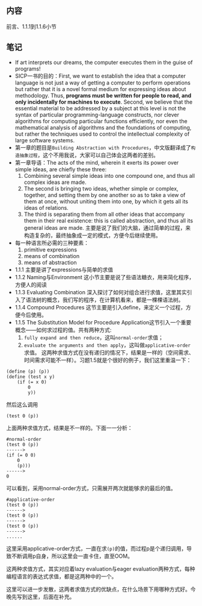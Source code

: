 ## 内容

前言、1.1.1到1.1.6小节

## 笔记

- If art interprets our dreams, the computer executes them in the guise of programs!
- SICP一书的目的：First, we want to establish the idea that a computer language is not just a way of getting a computer to perform operations but rather that it is a novel formal medium for expressing ideas about methodology. Thus, **programs must be written for people to read, and only incidentally for machines to execute**. Second, we believe that the essential material to be addressed by a subject at this level is not the syntax of particular programming-language constructs, nor clever algorithms for computing particular functions efficiently, nor even the mathematical analysis of algorithms and the foundations of computing, but rather the techniques used to control the intellectual complexity of large software systems.
- 第一章的题目是`Building Abstraction with Procedures`，中文版翻译成了`构造抽象过程`，这个不用我说，大家可以自己体会这两者的差别。
- 第一章导语：The acts of the mind, wherein it exerts its power over simple ideas, are chiefly these three: 
    1. Combining several simple ideas into one compound one, and thus all complex ideas are made. 
    2. The second is bringing two ideas, whether simple or complex, together, and setting them by one another so as to take a view of them at once, without uniting them into one, by which it gets all its ideas of relations. 
    3. The third is separating them from all other ideas that accompany them in their real existence: this is called abstraction, and thus all its general ideas are made. 主要是说了我们的大脑，通过简单的过程，来构造复杂的，最终抽象成一定的模式，方便今后继续使用。
- 每一种语言所必需的三种要素：
    1. primitive expressions 
    2. means of combination 
    3. means of abstraction
- 1.1.1 主要是讲了expressions与简单的求值
- 1.1.2 Naming与Environment 这小节主要是说了些语法糖衣，用来简化程序，方便人的阅读
- 1.1.3 Evaluating Combination 深入探讨了如何对组合进行求值，这里其实引入了语法树的概念，我们写的程序，在计算机看来，都是一棵棵语法树。
- 1.1.4 Compound Procedures 这节主要是引入define，来定义一个过程，方便今后使用。
- 1.1.5 The Substitution Model for Procedure Application这节引入一个重要概念——如何求过程的值。共有两种方式:
    1. `fully expand and then reduce`，这叫`normal-order`求值；
    2. `evaluate the arguments and then apply`，这叫做`applicative-order`求值。
这两种求值方式在没有递归的情况下，结果是一样的（空间需求、时间需求可能不一样）。习题1.5就是个很好的例子，我们这里重温一下：
```
(define (p) (p))
(define (test x y) 
    (if (= x 0)
        0
        y))
```
然后这么调用
```
(test 0 (p))
```
上面两种求值方式，结果是不一样的。下面一一分析：
```
#normal-order
(test 0 (p))   
------>
(if (= 0 0)
    0
    (p)))
------>
0
```
可以看到，采用normal-order方式，只需展开两次就能够求的最后的值。
```
#applicative-order
(test 0 (p))
------>
(test 0 (p))
------>
(test 0 (p))
------>
......
```
这里采用applicative-order方式，一直在求`(p)`的值，而过程p是个递归调用，导致不断调用p自身，所以这里会一直卡住，直至OOM。

这两种求值方式，其实对应着lazy evaluation与eager evaluation两种方式，每种编程语言的表达式求值，都是这两种中的一个。

这里可以进一步发散，这两者求值方式的优缺点，在什么场景下用哪种方式好。今晚先写到这里，后面在补充。